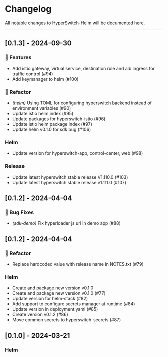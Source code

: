 # Changelog

All notable changes to HyperSwitch-Helm will be documented here.

---

## [0.1.3] - 2024-09-30

### 🚀 Features

- Add istio gateway, virtual service, destination rule and alb ingress for traffic control (#94)
- Add keymanager to helm (#100)

### 🚜 Refactor

- _(helm)_ Using TOML for configuring hyperswitch backend instead of environment variables (#90)
- Update istio helm index (#95)
- Update packages for hyperswitch-istio (#96)
- Update istio helm package index (#97)
- Update helm v0.1.0 for sdk bug (#106)

### Helm

- Update version for hyperswitch-app, control-center, web (#98)

### Release

- Update latest hyperswitch stable release V1.110.0 (#103)
- Update latest hyperswitch stable release v1.111.0 (#107)

## [0.1.2] - 2024-04-04

### 🐛 Bug Fixes

- _(sdk-demo)_ Fix hyperloader js url in demo app (#88)

## [0.1.2] - 2024-04-04

### 🚜 Refactor

- Replace hardcoded value with release name in NOTES.txt (#79)

### Helm

- Create and package new version v0.1.0
- Create and package new version v0.1.0 (#77)
- Update version for helm-stack (#82)
- Add support to configure secrets manager at runtime (#84)
- Update version in deployment.yaml (#85)
- Create version v0.1.2 (#86)
- Move common secrets to hyperswitch-secrets (#87)

## [0.1.0] - 2024-03-21

### Helm
